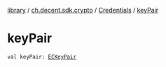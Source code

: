 [library](../../index.md) / [ch.decent.sdk.crypto](../index.md) / [Credentials](index.md) / [keyPair](./key-pair.md)

# keyPair

`val keyPair: `[`ECKeyPair`](../-e-c-key-pair/index.md)
